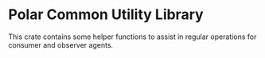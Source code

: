 # Polar Common Utility Library

This crate contains some helper functions to assist in regular operations for consumer and observer agents.
